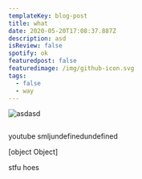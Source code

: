```yaml
---
templateKey: blog-post
title: what
date: 2020-05-20T17:08:37.887Z
description: asd
isReview: false
spotify: ok
featuredpost: false
featuredimage: /img/github-icon.svg
tags:
  - false
  - way
---
```

![asdasd]( "asdasd")

```

```

youtube smljundefinedundefined

[object Object]

stfu hoes